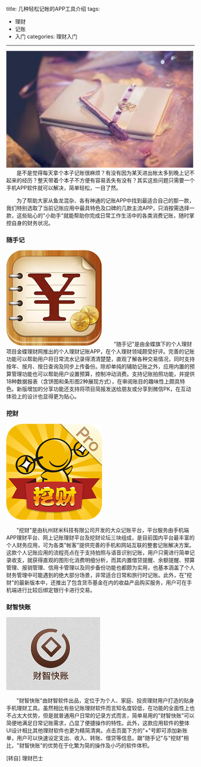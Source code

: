 title: 几种轻松记帐的APP工具介绍
tags: 
  - 理财 
  - 记账
  - 入门
categories: 理财入门
---
![08](/static/images/books/08.jpg)
&#160; &#160; &#160; &#160;是不是觉得每天拿个本子记账很麻烦？有没有因为某天进出帐太多到晚上记不起来的经历？整天带着个本子不方便有容易丢失有没有？其实这些问题只需要一个手机APP软件就可以解决，简单轻松，一目了然。
<!-- more -->
&#160; &#160; &#160; &#160;为了帮助大家从鱼龙混杂、各有神通的记账APP中找到最适合自己的那一款，我们特别选取了当前记账应用中最具特色及口碑的几款主流APP，只消按需选择一款，这些贴心的"小助手"就能帮助你完成日常工作生活中的各类消费记账，随时掌控自身的财务状况。


### 随手记

![suishouji](/static/images/books/suishouji.jpg)
&#160; &#160; &#160; &#160;"随手记"是由金蝶旗下的个人理财项目金蝶理财网推出的个人理财记账APP，在个人理财领域颇受好评。完善的记账功能可以帮助用户将日常流水记录得清清楚楚，直观了解各种交易情况，同时支持按年、按月、按日查询及同步上传备份。除却单纯的辅助记账之外，应用内置的预算管理功能也可以帮助用户设置预算，控制冲动消费。支持记账拍照功能，并提供18种数据报表（含饼图和条形图2种展现方式），在审阅账目的趣味性上颇具特色。新版增加的分享功能还支持将项目简报发送给朋友或分享到微信PK，在互动体验上的设计也显得更为贴心。


### 挖财
![wacai](/static/images/books/wacai.png)

&#160; &#160; &#160; &#160;"挖财"是由杭州财米科技有限公司开发的大众记账平台，平台服务由手机端APP理财平台、网上记账理财平台及挖财论坛三块组成，是目前国内平台最丰富的个人财务应用，可为各类"帐客"提供完善的手机和网站互联的整套记账解决方案。这款个人记账应用的流程亮点在于支持拍照与语音识别记账，用户只需进行简单记录收支，就获得直观的图形化消费明细分析，而其内置借贷提醒、余额提醒、预算管理、报销管理、信用卡管理以及同步备份功能也都颇为实用，也基本涵盖了个人财务管理中可能遇到的绝大部分场景，非常适合日常和旅行时记账。此外，在"挖财"的最新版本中，还推出了包含货币基金在内的收益产品购买服务，用户可在手机端进行比较后绑定银行卡进行交易。


### 财智快账
![caizhi](/static/images/books/caizhi.jpg)

&#160; &#160; &#160; &#160;"财智快账"由财智软件出品，定位于为个人、家庭、投资理财用户打造的贴身手机理财工具。虽然相比有些记账理财软件而言知名度较低，在功能的全面性上也不占太大优势，但是就普通用户日常的记录方式而言，简单易用的"财智快账"可以简便地满足日常记账需求，凸显了便捷操作的特性。此外，这款应用软件的整体UI设计相比其他理财软件也更为精简清爽。点击页面下方的"+"号即可添加新账单，用户可以快速设定支出、收入、转账、借贷等信息。跟"随手记"与"挖财"相比，"财智快账"的优势在于化繁为简的操作及小巧的软件体积。

[转自] 理财巴士